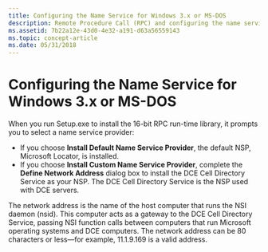```yaml
---
title: Configuring the Name Service for Windows 3.x or MS-DOS
description: Remote Procedure Call (RPC) and configuring the name service for Windows 3.x or MS-DOS.
ms.assetid: 7b22a12e-43d0-4e32-a191-d63a56559143
ms.topic: concept-article
ms.date: 05/31/2018
---
```


# Configuring the Name Service for Windows 3.x or MS-DOS

When you run Setup.exe to install the 16-bit RPC run-time library, it prompts you to select a name service provider:

-   If you choose **Install Default Name Service Provider**, the default NSP, Microsoft Locator, is installed.
-   If you choose **Install Custom Name Service Provider**, complete the **Define Network Address** dialog box to install the DCE Cell Directory Service as your NSP. The DCE Cell Directory Service is the NSP used with DCE servers.

The network address is the name of the host computer that runs the NSI daemon (nsid). This computer acts as a gateway to the DCE Cell Directory Service, passing NSI function calls between computers that run Microsoft operating systems and DCE computers. The network address can be 80 characters or less—for example, 11.1.9.169 is a valid address.

 

 




